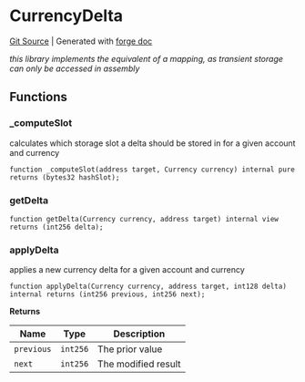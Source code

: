 # CurrencyDelta
[Git Source](https://github.com/Uniswap/v4-core/blob/1141642f8ba4665a50660886a8a8401526677045/src/libraries/CurrencyDelta.sol)
| Generated with [forge doc](https://book.getfoundry.sh/reference/forge/forge-doc)

*this library implements the equivalent of a mapping, as transient storage can only be accessed in assembly*


## Functions
### _computeSlot

calculates which storage slot a delta should be stored in for a given account and currency


```solidity
function _computeSlot(address target, Currency currency) internal pure returns (bytes32 hashSlot);
```

### getDelta


```solidity
function getDelta(Currency currency, address target) internal view returns (int256 delta);
```

### applyDelta

applies a new currency delta for a given account and currency


```solidity
function applyDelta(Currency currency, address target, int128 delta) internal returns (int256 previous, int256 next);
```
**Returns**

|Name|Type|Description|
|----|----|-----------|
|`previous`|`int256`|The prior value|
|`next`|`int256`|The modified result|


